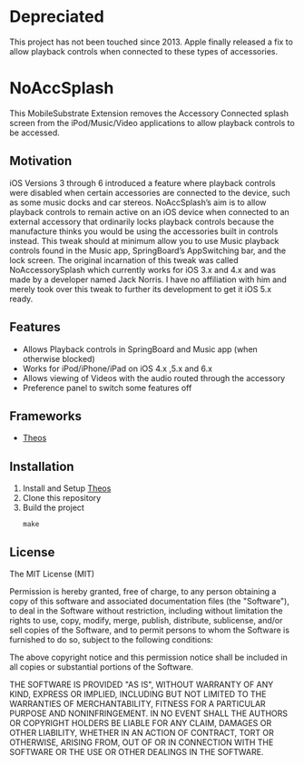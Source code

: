 # Depreciated
This project has not been touched since 2013. Apple finally released a fix to allow playback controls when connected to these types of accessories.

# NoAccSplash
This MobileSubstrate Extension removes the Accessory Connected splash screen from the iPod/Music/Video applications to allow playback controls to be accessed.

## Motivation
iOS Versions 3 through 6 introduced a feature where playback controls were disabled when certain accessories are connected to the device, such as some music docks and car stereos. NoAccSplash’s aim is to allow playback controls to remain active on an iOS device when connected to an external accessory that ordinarily locks playback controls because the manufacture thinks you would be using the accessories built in controls instead. This tweak should at minimum allow you to use Music playback controls found in the Music app, SpringBoard’s AppSwitching bar, and the lock screen. The original incarnation of this tweak was called NoAccessorySplash which currently works for iOS 3.x and 4.x and was made by a developer named Jack Norris. I have no affiliation with him and merely took over this tweak to further its development to get it iOS 5.x ready.

## Features
* Allows Playback controls in SpringBoard and Music app (when otherwise blocked)
* Works for iPod/iPhone/iPad on iOS 4.x ,5.x and 6.x
* Allows viewing of Videos with the audio routed through the accessory
* Preference panel to switch some features off

## Frameworks
* [Theos](https://github.com/theos/theos/wiki/Installation)

## Installation
1. Install and Setup [Theos](https://github.com/theos/theos/wiki/Installation)
2. Clone this repository
3. Build the project
    ```
    make
    ```

## License

The MIT License (MIT)

Permission is hereby granted, free of charge, to any person obtaining a copy of this software and associated documentation files (the "Software"), to deal in the Software without restriction, including without limitation the rights to use, copy, modify, merge, publish, distribute, sublicense, and/or sell copies of the Software, and to permit persons to whom the Software is furnished to do so, subject to the following conditions:

The above copyright notice and this permission notice shall be included in all copies or substantial portions of the Software.

THE SOFTWARE IS PROVIDED "AS IS", WITHOUT WARRANTY OF ANY KIND, EXPRESS OR IMPLIED, INCLUDING BUT NOT LIMITED TO THE WARRANTIES OF MERCHANTABILITY, FITNESS FOR A PARTICULAR PURPOSE AND NONINFRINGEMENT. IN NO EVENT SHALL THE AUTHORS OR COPYRIGHT HOLDERS BE LIABLE FOR ANY CLAIM, DAMAGES OR OTHER LIABILITY, WHETHER IN AN ACTION OF CONTRACT, TORT OR OTHERWISE, ARISING FROM, OUT OF OR IN CONNECTION WITH THE SOFTWARE OR THE USE OR OTHER DEALINGS IN THE SOFTWARE.
